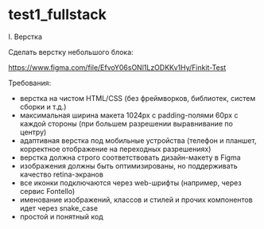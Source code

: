 # test1_fullstack
I. Верстка

Сделать верстку небольшого блока:

https://www.figma.com/file/EfvoY06sONl1LzODKKv1Hy/Finkit-Test

Требования:
- верстка на чистом HTML/CSS (без фреймворков, библиотек, систем сборки и т.д.)
- максимальная ширина макета 1024px с padding-полями 60px с каждой стороны (при большем разрешении выравнивание по центру)
- адаптивная верстка под мобильные устройства (телефон и планшет, корректное отображение на переходных разрешениях)
- верстка должна строго соответствовать дизайн-макету в Figma
- изображения должны быть оптимизированы, но поддерживать качество retina-экранов
- все иконки подключаются через web-шрифты (например, через сервис Fontello)
- именование изображений, классов и стилей и прочих компонентов идет через snake_case
- простой и понятный код

